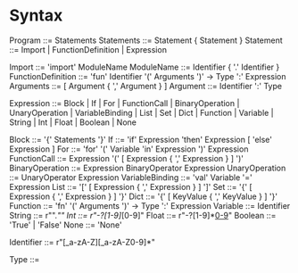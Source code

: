# Syntax

Program ::= Statements
Statements ::= Statement { Statement }
Statement ::= Import
            | FunctionDefinition
            | Expression
            
Import ::= 'import' ModuleName
ModuleName ::= Identifier { '.' Identifier }
FunctionDefinition ::= 'fun' Identifier '(' Arguments ')' -> Type ':' Expression
Arguments ::= [ Argument { ',' Argument } ]
Argument ::= Identifier ':' Type

Expression ::= Block
             | If
             | For
             | FunctionCall
             | BinaryOperation
             | UnaryOperation
             | VariableBinding
             | List
             | Set
             | Dict
             | Function
             | Variable
             | String
             | Int
             | Float
             | Boolean
             | None

Block ::= '{' Statements '}'
If ::= 'if' Expression 'then' Expression [ 'else' Expression ]
For ::= 'for' '(' Variable 'in' Expression ')' Expression
FunctionCall ::= Expression '(' [ Expression { ',' Expression } ] ')'
BinaryOperation ::= Expression BinaryOperator Expression
UnaryOperation ::= UnaryOperator Expression
VariableBinding ::= 'val' Variable '=' Expression
List ::= '[' [ Expression { ',' Expression } ] ']'
Set ::= '{' [ Expression { ',' Expression } ] '}'
Dict ::= '{' [ KeyValue { ',' KeyValue } ] '}'
Function ::= 'fn' '(' Arguments ')' -> Type ':' Expression
Variable ::= Identifier
String ::= r"\".*\""
Int ::= r"-?[1-9]*[0-9]"
Float ::= r"-?[1-9]*[0-9](\.[0-9]+)"
Boolean ::= 'True' | 'False'
None ::= 'None'

Identifier ::= r"[_a-zA-Z][_a-zA-Z0-9]*"

 Type ::=


